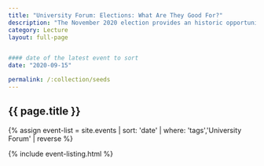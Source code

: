 ```yaml
---
title: "University Forum: Elections: What Are They Good For?"
description: "The November 2020 election provides an historic opportunity to shape our future, both in California and the nation. The race for President and Congressional races stands to fundamentally shape the future of race relations, environmental protections, immigration reform, healthcare and health disparities, employment conditions and labor regulation, along with efforts to address the pandemic."
category: Lecture
layout: full-page


#### date of the latest event to sort
date: "2020-09-15"

permalink: /:collection/seeds
---
```

<section id="main-content">
<div class="grid-container large">
<section class="heading">
<h2 class="underline">{{ page.title }}</h2>
</section>

<div class="events-card-list fade-out-siblings">
{% assign event-list = site.events | sort: 'date' | where: 'tags','University Forum' | reverse %}

{% include event-listing.html %}
